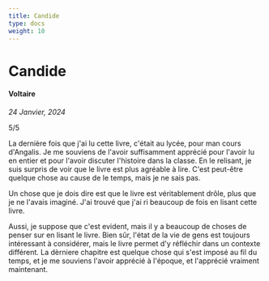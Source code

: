 ```yaml
---
title: Candide
type: docs
weight: 10
---
```


# Candide

#### Voltaire

*24 Janvier, 2024*  

5/5  

La dernière fois que j'ai lu cette livre,  c'était au lycée, pour man cours d'Angalis. Je me souviens de l'avoir suffisamment apprécié pour l'avoir lu en entier et pour l'avoir discuter l'histoire dans la classe. En le relisant, je suis surpris de voir que le livre est plus agréable à lire. C'est peut-être quelque chose au cause de le temps, mais je ne sais pas.  

Un chose que je dois dire est que le livre est véritablement drôle, plus que je ne l'avais imaginé. J'ai trouvé que j'ai ri beaucoup de fois en lisant cette livre.  

Aussi, je suppose que c'est evident, mais il y a beaucoup de choses de penser sur en lisant le livre. Bien sûr, l'état de la vie de gens est toujours intéressant à considérer, mais le livre permet d'y réfléchir dans un contexte différent. La dèrniere chapitre est quelque chose qui s'est imposé au fil du temps, et je me souviens l'avoir apprécié à l'époque, et l'apprécié vraiment maintenant.